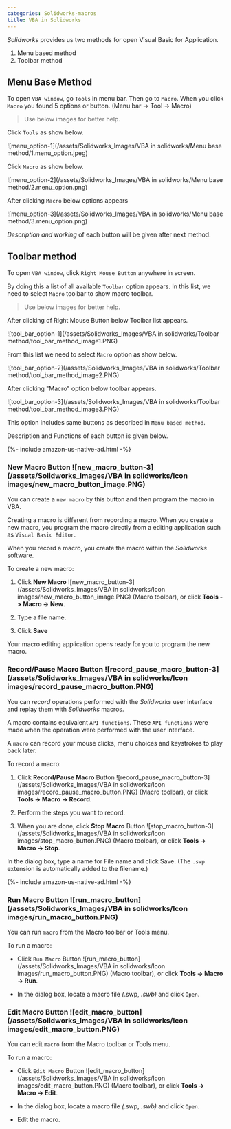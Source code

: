 ```yaml
---
categories: Solidworks-macros
title: VBA in Solidworks
---
```


*Solidworks* provides us two methods for open Visual Basic for Application.

1. Menu based method
2. Toolbar method

## Menu Base Method

To open `VBA window`, go `Tools` in menu bar. Then go to `Macro`. When you click `Macro` you found 5 options or button. (Menu bar -> Tool -> Macro)

> Use below images for better help.

Click `Tools` as show below.

![menu_option-1](/assets/Solidworks_Images/VBA in solidworks/Menu base method/1.menu_option.jpeg)

Click `Macro` as show below.

![menu_option-2](/assets/Solidworks_Images/VBA in solidworks/Menu base method/2.menu_option.png)

After clicking `Macro` below options appears

![menu_option-3](/assets/Solidworks_Images/VBA in solidworks/Menu base method/3.menu_option.png)

*Description and working* of each button will be given after next method.

## Toolbar method

To open `VBA window`, click `Right Mouse Button` anywhere in screen. 

By doing this a list of all available `Toolbar` option appears. In this list, we need to select `Macro` toolbar to show macro toolbar.

> Use below images for better help.

After clicking of Right Mouse Button below Toolbar list appears.

![tool_bar_option-1](/assets/Solidworks_Images/VBA in solidworks/Toolbar method/tool_bar_method_image1.PNG)

From this list we need to select `Macro` option as show below.

![tool_bar_option-2](/assets/Solidworks_Images/VBA in solidworks/Toolbar method/tool_bar_method_image2.PNG)

After clicking "Macro" option below toolbar appears.

![tool_bar_option-3](/assets/Solidworks_Images/VBA in solidworks/Toolbar method/tool_bar_method_image3.PNG)

This option includes same buttons as described in `Menu based method`.

Description and Functions of each button is given below.

{%- include amazon-us-native-ad.html -%}

### New Macro Button ![new_macro_button-3](/assets/Solidworks_Images/VBA in solidworks/Icon images/new_macro_button_image.PNG)

You can create a `new macro` by this button and then program the macro in VBA.

Creating a macro is different from recording a macro. When you create a new macro, you program the macro directly from a editing application such as `Visual Basic Editor`. 

When you record a macro, you create the macro within the *Solidworks* software.

To create a new macro:

1. Click **New Macro** ![new_macro_button-3](/assets/Solidworks_Images/VBA in solidworks/Icon images/new_macro_button_image.PNG) (Macro toolbar), or click **Tools -> Macro -> New**.

2. Type a file name.

3. Click **Save**

Your macro editing application opens ready for you to program the new macro.

### Record/Pause Macro Button ![record_pause_macro_button-3](/assets/Solidworks_Images/VBA in solidworks/Icon images/record_pause_macro_button.PNG)

You can *record* operations performed with the *Solidworks* user interface and replay them with *Solidworks* macros. 

A macro contains equivalent `API functions`. These `API functions` were made when the operation were performed with the user interface.

A `macro` can record your mouse clicks, menu choices and keystrokes to play back later.

To record a macro:

1. Click **Record/Pause Macro** Button ![record_pause_macro_button-3](/assets/Solidworks_Images/VBA in solidworks/Icon images/record_pause_macro_button.PNG) (Macro toolbar), or click **Tools -> Macro -> Record**.

2. Perform the steps you want to record.

3. When you are done, click **Stop Macro** Button ![stop_macro_button-3](/assets/Solidworks_Images/VBA in solidworks/Icon images/stop_macro_button.PNG) (Macro toolbar), or click **Tools -> Macro -> Stop**.

In the dialog box, type a name for File name and click Save. (The `.swp` extension is automatically added to the filename.)

{%- include amazon-us-native-ad.html -%}

### Run Macro Button ![run_macro_button](/assets/Solidworks_Images/VBA in solidworks/Icon images/run_macro_button.PNG)

You can run `macro` from the Macro toolbar or Tools menu.

To run a macro:

* Click `Run Macro` Button ![run_macro_button](/assets/Solidworks_Images/VBA in solidworks/Icon images/run_macro_button.PNG) (Macro toolbar), or click **Tools -> Macro -> Run**.

* In the dialog box, locate a macro file *(*.swp, *.swb)* and click `Open`.

### Edit Macro Button ![edit_macro_button](/assets/Solidworks_Images/VBA in solidworks/Icon images/edit_macro_button.PNG)

You can edit `macro` from the Macro toolbar or Tools menu.

To run a macro:

* Click `Edit Macro` Button ![edit_macro_button](/assets/Solidworks_Images/VBA in solidworks/Icon images/edit_macro_button.PNG) (Macro toolbar), or click **Tools -> Macro -> Edit**.

* In the dialog box, locate a macro file *(*.swp, *.swb)* and click `Open`.

* Edit the macro.



